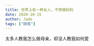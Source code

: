 ```yaml
---
title: 世界上有一种女人，不想做妈妈
date: 2020-10-15
author: Jade
tags: ["随笔"]
---
```


太多人教我怎么做母亲，却没人教我如何爱

<!--more-->

